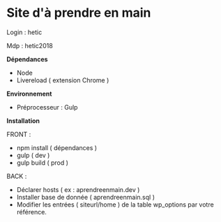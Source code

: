 # Site d'à prendre en main

Login : hetic

Mdp : hetic2018

**Dépendances**

- Node
- Livereload ( extension Chrome )

**Environnement**

- Préprocesseur : Gulp

**Installation**

FRONT :

- npm install ( dépendances )
- gulp ( dev )
- gulp build ( prod )

BACK :

- Déclarer hosts ( ex : aprendreenmain.dev )
- Installer base de donnée ( aprendreenmain.sql )
- Modifier les entrées ( siteurl/home ) de la table wp_options par votre référence.
